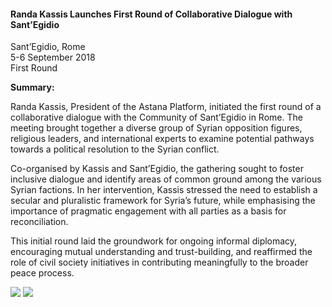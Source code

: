 <h4>Randa Kassis Launches First Round of Collaborative Dialogue with Sant’Egidio</h4>

Sant’Egidio, Rome  
5-6 September 2018  
First Round

<b>Summary:</b>

Randa Kassis, President of the Astana Platform, initiated the first round of a collaborative dialogue with the Community of Sant’Egidio in Rome. The meeting brought together a diverse group of Syrian opposition figures, religious leaders, and international experts to examine potential pathways towards a political resolution to the Syrian conflict.

Co-organised by Kassis and Sant’Egidio, the gathering sought to foster inclusive dialogue and identify areas of common ground among the various Syrian factions. In her intervention, Kassis stressed the need to establish a secular and pluralistic framework for Syria’s future, while emphasising the importance of pragmatic engagement with all parties as a basis for reconciliation.

This initial round laid the groundwork for ongoing informal diplomacy, encouraging mutual understanding and trust-building, and reaffirmed the role of civil society initiatives in contributing meaningfully to the broader peace process.


![](20.JPG)
![](21.JPG)
<p></p>

